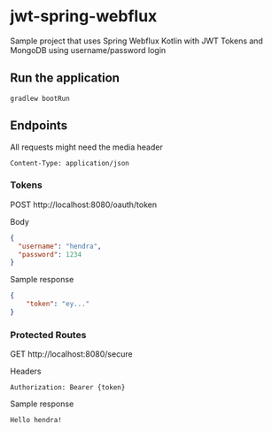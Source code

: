 # jwt-spring-webflux

Sample project that uses Spring Webflux Kotlin with JWT Tokens and MongoDB using username/password login

## Run the application
```
gradlew bootRun
```

## Endpoints
All requests might need the media header
```header
Content-Type: application/json
```

### Tokens
POST http://localhost:8080/oauth/token

Body
```json
{
  "username": "hendra",
  "password": 1234
}
```

Sample response
```json
{
    "token": "ey..."
}
```

### Protected Routes
GET http://localhost:8080/secure

Headers
```headers
Authorization: Bearer {token}
```


Sample response
```
Hello hendra!
```
